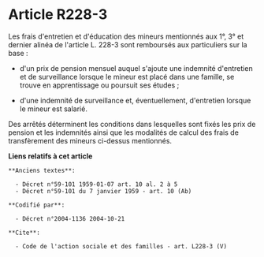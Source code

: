 # Article R228-3

Les frais d'entretien et d'éducation des mineurs mentionnés aux 1°, 3° et dernier alinéa de l'article L. 228-3 sont
remboursés aux particuliers sur la base :

- d'un prix de pension mensuel auquel s'ajoute une indemnité d'entretien et de surveillance lorsque le mineur est placé dans
une famille, se trouve en apprentissage ou poursuit ses études ;

- d'une indemnité de surveillance et, éventuellement, d'entretien lorsque le mineur est salarié. 

Des arrêtés déterminent les conditions dans lesquelles sont fixés les prix de pension et les indemnités ainsi que les
modalités de calcul des frais de transfèrement des mineurs ci-dessus mentionnés.

**Liens relatifs à cet article**

	**Anciens textes**:

	  - Décret n°59-101 1959-01-07 art. 10 al. 2 à 5
	  - Décret n°59-101 du 7 janvier 1959 - art. 10 (Ab)

	**Codifié par**:

	  - Décret n°2004-1136 2004-10-21

	**Cite**:

	  - Code de l'action sociale et des familles - art. L228-3 (V)
